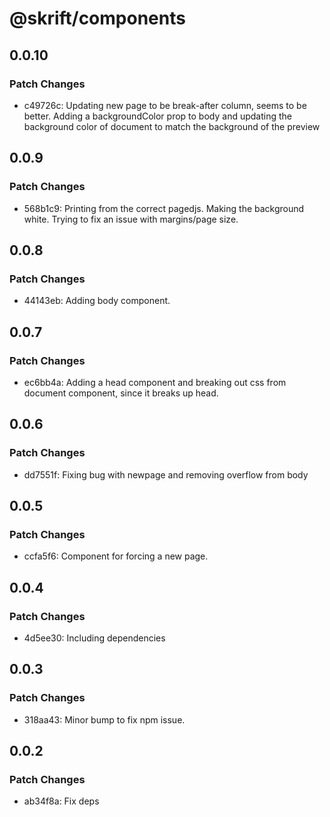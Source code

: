 # @skrift/components

## 0.0.10

### Patch Changes

- c49726c: Updating new page to be break-after column, seems to be better. Adding a backgroundColor prop to body and updating the background color of document to match the background of the preview

## 0.0.9

### Patch Changes

- 568b1c9: Printing from the correct pagedjs. Making the background white. Trying to fix an issue with margins/page size.

## 0.0.8

### Patch Changes

- 44143eb: Adding body component.

## 0.0.7

### Patch Changes

- ec6bb4a: Adding a head component and breaking out css from document component, since it breaks up head.

## 0.0.6

### Patch Changes

- dd7551f: Fixing bug with newpage and removing overflow from body

## 0.0.5

### Patch Changes

- ccfa5f6: Component for forcing a new page.

## 0.0.4

### Patch Changes

- 4d5ee30: Including dependencies

## 0.0.3

### Patch Changes

- 318aa43: Minor bump to fix npm issue.

## 0.0.2

### Patch Changes

- ab34f8a: Fix deps
